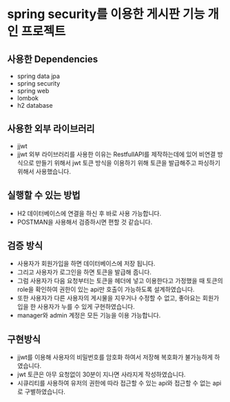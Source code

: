 # spring security를 이용한 게시판 기능 개인 프로젝트

## 사용한 Dependencies
* spring data jpa
* spring security
* spring web
* lombok
* h2 database

## 사용한 외부 라이브러리 
* jjwt
* jjwt 외부 라이브러리를 사용한 이유는 RestfullAPI를 제작하는데에 있어 비연결 방식으로 만들기 위해서 
jwt 토큰 방식을 이용하기 위해 토큰을 발급해주고 파싱하기 위해서 사용했습니다.

## 실행할 수 있는 방법
* H2 데이터베이스에 연결을 하신 후 바로 사용 가능합니다.
* POSTMAN을 사용해서 검증하시면 편할 것 같습니다.

## 검증 방식
* 사용자가 회원가입을 하면 데이터베이스에 저장 됩니다.
* 그리고 사용자가 로그인을 하면 토큰을 발급해 줍니다.
* 그럼 사용자가 다음 요청부터는 토큰을 헤더에 넣고 이용한다고 가정했을 때 토큰의 role을 확인하여 권한이 있는
api만 호출이 가능하도록 설계하였습니다.
* 또한 사용자가 다른 사용자의 게시물을 지우거나 수정할 수 없고, 좋아요는 회원가입을 한 사용자가 누를 수 있게
구현하였습니다.
* manager와 admin 계정은 모든 기능을 이용 가능합니다.

## 구현방식
* jjwt를 이용해 사용자의 비밀번호를 암호화 하여서 저장해 복호화가 불가능하게 하였습니다.
* jwt 토큰은 아무 요청없이 30분이 지나면 사라지게 작성하였습니다.
* 시큐리티를 사용하여 유저의 권한에 따라 접근할 수 있는 api와 접근할 수 없는 api로 구별하였습니다.
